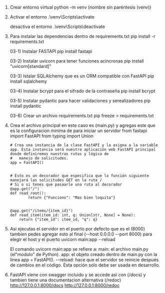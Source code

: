 01) Crear entorno virtual
        python -m venv (nombre sin paréntesis (venv))


02) Activar el entorno
        .\venv\Scripts\activate

    desactiva el entorno
        .\venv\Scripts\deactivate


03) Para instalar las dependencias dentro de requirements.txt
        pip install -r requirements.txt

    03-1) Instalar FASTAPI
            pip install fastapi 

    03-2) Instalar uvicorn para tener funciones acincronas
            pip install "uvicorn[standard]"
    
    03-3) Istalar SQLAlchemy que es un ORM compatible con FastAPI
            pip install sqlalchemy

    03-4) Instalar bcrypt para el sifrado de la contraseña
            pip install bcrypt

    03-5) Instalar pydantic para hacer validaciones y serealizadores
        pip install pydantic

    03-6) Crear un archivo requirements.txt
            pip freeze > requirements.txt 


04) Crea el archivo principal en este caso es (main.py) y agregas este que es la configuracion minima de para iniciar un servidor 
        from fastapi import FastAPI
        from typing import Union

        # Crea una instancia de la clase FastAPI y la asigna a la variable app. Esta instancia será nuestra aplicación web FastAPI principal donde definiremos nuestras rutas y lógica de
        #   manejo de solicitudes.
        app = FastAPI()


        # Esto es un decorador que especifica que la función siguiente manejará las solicitudes GET en la ruta /
        # Si o si tenes que pasaarle una ruta al decorador
        @app.get("/")
        def read_root():
                return {"Funciono": "Mas bien loquita"}


        @app.get("/items/{item_id}")
        def read_item(item_id: int, q: Union[str, None] = None):
            return {"item_id": item_id, "q": q}

05) Asi ejecutas el servidor en el puerto por defecto que es el (8000) tambien pedes agregar esto al final (--host 0.0.0.0 --port 8000) para elegir el host y el puerto
        uvicorn main:app --reload

    El comando uvicorn main:app se refiere a:
        main: el archivo main.py (el"modulo" de Python).
        app: el objeto creado dentro de main.py con la línea app = FastAPI().
        --reload: hace que el servidor se reinicie después de cambios en el código. Esta opción solo debe ser usada en desarrollo.

06) FastAPI viene con swagger incluido y se accede asi con (/docs) y tambien tiene una documentacion alternativa (/redoc)
        http://127.0.0.1:8000/docs
        http://127.0.0.1:8000/redoc
